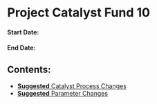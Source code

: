 # Project Catalyst Fund 10
#### Start Date:
#### End Date:

## Contents:
- [**Suggested** Catalyst Process Changes]()
- [**Suggested** Parameter Changes]()
